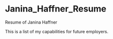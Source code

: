 # Janina_Haffner_Resume
Resume of Janina Haffner

This is a list of my capabilities for future employers.
